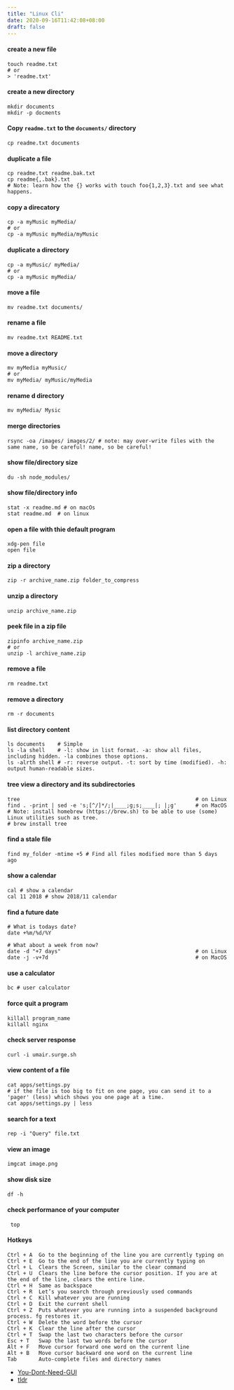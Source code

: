 ```yaml
---
title: "Linux Cli"
date: 2020-09-16T11:42:08+08:00
draft: false
---
```


#### create a new file

```shell
touch readme.txt
# or 
> 'readme.txt'
```

####  create a new directory
```shell
mkdir documents
mkdir -p docments
```

####  Copy `readme.txt` to the `documents/` directory

```shell
cp readme.txt documents
```

####  duplicate a file
```
cp readme.txt readme.bak.txt
cp readme{,.bak}.txt
# Note: learn how the {} works with touch foo{1,2,3}.txt and see what happens.
```

####  copy a direcatory
```shell
cp -a myMusic myMedia/
# or
cp -a myMusic myMedia/myMusic
```

#### duplicate a directory
```shell
cp -a myMusic/ myMedia/
# or
cp -a myMusic myMedia/
```

#### move a file
```
mv readme.txt documents/
```

#### rename a file
```shell
mv readme.txt README.txt
```

#### move a directory
```shell
mv myMedia myMusic/
# or
mv myMedia/ myMusic/myMedia
```

#### rename d directory
```shell
mv myMedia/ Mysic
```

#### merge directories
```shell
rsync -oa /images/ images/2/ # note: may over-write files with the same name, so be careful! name, so be careful!
```

#### show file/directory size
```shell
du -sh node_modules/
```

#### show file/directory info
```shell
stat -x readme.md # on macOs
stat readme.md  # on linux
```

#### open a file with thie default program
```shell
xdg-pen file
open file
```

#### zip  a directory
```shell
zip -r archive_name.zip folder_to_compress
```

#### unzip a directory
```shell
unzip archive_name.zip
```

#### peek file in a zip file
```shell
zipinfo archive_name.zip
# or
unzip -l archive_name.zip
```

#### remove a file
```
rm readme.txt
```

#### remove a directory
```shell
rm -r documents
```

#### list directory content
```shell
ls documents    # Simple
ls -la shell    # -l: show in list format. -a: show all files, including hidden. -la combines those options.
ls -alrth shell # -r: reverse output. -t: sort by time (modified). -h: output human-readable sizes.
```

#### tree view a directory and its subdirectories
```shell
tree                                                        # on Linux
find . -print | sed -e 's;[^/]*/;|____;g;s;____|; |;g'      # on MacOS
# Note: install homebrew (https://brew.sh) to be able to use (some) Linux utilities such as tree.
# brew install tree
```

#### find a stale file
```shell
find my_folder -mtime +5 # Find all files modified more than 5 days ago

```

#### show a calendar
```shell
cal # show a calendar
cal 11 2018 # show 2018/11 calendar
```

#### find a future date

```shell
# What is todays date?
date +%m/%d/%Y 

# What about a week from now?
date -d "+7 days"                                           # on Linux
date -j -v+7d                                               # on MacOS

```

#### use a calculator
```shell
bc # user calculator
```

#### force quit a program
```shell
killall program_name
killall nginx
```

#### check server response
```shell
curl -i umair.surge.sh
```

#### view content of a file
```
cat apps/settings.py
# if the file is too big to fit on one page, you can send it to a 'pager' (less) which shows you one page at a time.
cat apps/settings.py | less
```

#### search for a text
```shell
rep -i "Query" file.txt
```

#### view an image
```shell
imgcat image.png
```

#### show disk size
```shell
df -h
```

#### check performance of your computer
```shell
 top
```

#### Hotkeys
```
Ctrl + A  Go to the beginning of the line you are currently typing on
Ctrl + E  Go to the end of the line you are currently typing on
Ctrl + L  Clears the Screen, similar to the clear command
Ctrl + U  Clears the line before the cursor position. If you are at the end of the line, clears the entire line.
Ctrl + H  Same as backspace
Ctrl + R  Let’s you search through previously used commands
Ctrl + C  Kill whatever you are running
Ctrl + D  Exit the current shell
Ctrl + Z  Puts whatever you are running into a suspended background process. fg restores it.
Ctrl + W  Delete the word before the cursor
Ctrl + K  Clear the line after the cursor
Ctrl + T  Swap the last two characters before the cursor
Esc + T   Swap the last two words before the cursor
Alt + F   Move cursor forward one word on the current line
Alt + B   Move cursor backward one word on the current line
Tab       Auto-complete files and directory names
```

- [You-Dont-Need-GUI](https://github.com/you-dont-need/You-Dont-Need-GUI)
- [tldr](https://github.com/tldr-pages/tldr)
